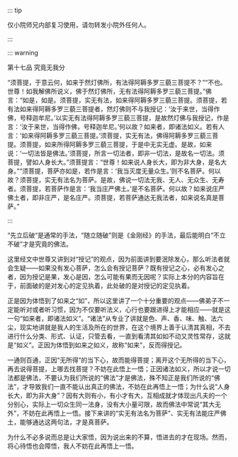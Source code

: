 ::: tip

仅小院师兄内部复习使用，请勿转发小院外任何人。

:::

::: warning

第十七品 究竟无我分

​         “须菩提，于意云何，如来于然灯佛所，有法得阿耨多罗三藐三菩提不？”“不也。世尊！如我解佛所说义，佛于然灯佛所，无有法得阿耨多罗三藐三菩提。”佛言：“如是，如是。须菩提，实无有法，如来得阿耨多罗三藐三菩提。须菩提，若有法如来得阿耨多罗三藐三菩提者，然灯佛则不与我授记：‘汝于来世，当得作佛，号释迦牟尼。’以实无有法得阿耨多罗三藐三菩提，是故然灯佛与我授记，作是言：‘汝于来世，当得作佛，号释迦牟尼。’何以故？如来者，即诸法如义。若有人言：‘如来得阿耨多罗三藐三菩提。’须菩提，实无有法，佛得阿耨多罗三藐三菩提。须菩提，如来所得阿耨多罗三藐三菩提，于是中无实无虚。是故，如来说：‘一切法皆是佛法。’须菩提，所言一切法者，即非一切法，是故名一切法。须菩提，譬如人身长大。”须菩提言：“世尊！如来说人身长大，即为非大身，是名大身。”“须菩提，菩萨亦如是，若作是言：‘我当灭度无量众生。’则不名菩萨。何以故？须菩提，实无有法名为菩萨。是故，佛说一切法无我、无人、无众生、无寿者。须菩提，若菩萨作是言：‘我当庄严佛土。’是不名菩萨。何以故？如来说庄严佛土者，即非庄严，是名庄严。须菩提，若菩萨通达无我法者，如来说名真是菩萨。”

:::

​          “先立后破“是通常的手法，“随立随破”则是《金刚经》的手法，最后能明白“不立不破”才是究竟的佛法。         

​          这里经文中世尊又讲到对“授记”的观点，因为前面讲到要泯除发心，那么听法者就会生疑——如果没有发心菩萨，怎么会有授记菩萨？既有授记之心，必有发心之者，因为授记是果，发心是因，怎么可能有果而无因呢？实际上本分的内容旨在于，前面破的是对发心的定见执着，此处破的是对授记的定见执着。

​         正是因为体悟到了如来之“如”，所以这里讲了一个十分重要的观点——佛弟子不一定能听对或者听习惯，因为不仅要听法义，心行也要跟进得上才能相应——就是这一句“如来者，即诸法如义”。“诸法”从专业了讲就是色、声、香、味、触、法六尘，现实地讲就是我人的生活及所在的世界，在这个境界上善于认清其真相，不去进行什么分类、形式、认证，只管去看，一直到看清其如如不动又灵性常存，这就是“如义”。正因为体悟到如来之如义，故称“如来”，反而得授记。

​         一通则百通，正因“无所得”的当下心，故而能得菩提；离开这个无所得的当下心，再去说得菩提，上哪去找菩提？不妨在此悟上一悟；正因诸法如义，所以才说一切法都是佛法，不要认为我们所说的“佛法”才是佛法，殊不知正是我们所说的“佛法”，才导致我们一直不能认出真正的佛法，不妨在此再悟上一悟；为什么说“人身长大，即为非大身”？因有大则有小，有小才有大，互相成就才体现出凡夫的一个分别心，实际上一切众生同一法身，没有大小量可限，故而佛法中常说“其大无外”，不妨在此再悟上一悟。接下来讲的“实无有法名为菩萨”、实无有法能庄严佛土，能够通达这两句法，才是真菩萨。

​         为什么不必多说而总是让大家悟，因为说出来的不算，悟进去的才在现场。然而，将心待悟也会障悟，我人不妨在此再悟上一悟。